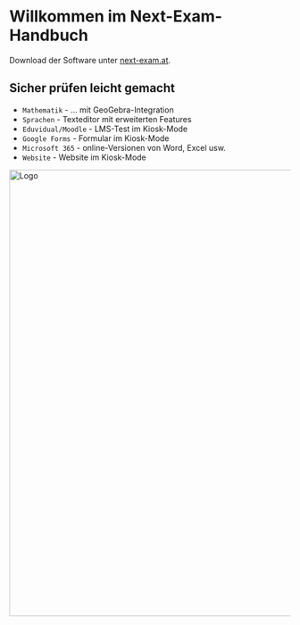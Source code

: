 # Willkommen im Next-Exam-Handbuch

Download der Software unter [next-exam.at](https://www.next-exam.at).

## Sicher prüfen leicht gemacht

- `Mathematik` - ... mit GeoGebra-Integration
- `Sprachen` - Texteditor mit erweiterten Features
- `Eduvidual/Moodle` - LMS-Test im Kiosk-Mode
- `Google Forms` - Formular im Kiosk-Mode
- `Microsoft 365` - online-Versionen von Word, Excel usw.
- `Website` - Website im Kiosk-Mode


<img src="https://www.bildung.gv.at/filter/faq/elementfile.php?l=de&p=212&f=/preview_teacher.png" alt="Logo" width="800">